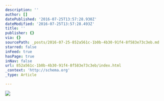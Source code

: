```yaml
---
description: ''
author: []
datePublished: '2016-07-25T13:57:28.930Z'
dateModified: '2016-07-25T13:57:28.493Z'
title: ''
publisher: {}
via: {}
sourcePath: _posts/2016-07-25-852a561c-1b0b-4b30-91f4-8f583e73c3eb.md
starred: false
inFeed: true
hasPage: true
inNav: false
url: 852a561c-1b0b-4b30-91f4-8f583e73c3eb/index.html
_context: 'http://schema.org'
_type: Article

---
```

![](https://the-grid-user-content.s3-us-west-2.amazonaws.com/9e9aa8c1-bb7c-4670-8e08-942a21ec052f.jpg)